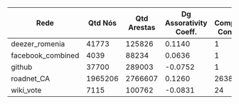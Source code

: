 |  Rede               | Qtd Nós | Qtd Arestas | Dg Assorativity Coeff. | Qtd. Componentes Conectados | GCC     | Coef. clustering |
| ------------------- | ------- | ----------- | ---------------------- | --------------------------- | ------- | ------ |
| deezer_romenia      | 41773   | 125826      | 0.1140                 | 1                           | 41773   | 0.0912 |
| facebook_combined   | 4039    | 88234       | 0.0636                 | 1                           | 4039    | 0.6055 |
| github              | 37700   | 289003      | -0.0752                | 1                           | 37700   | 0.1675 |
| roadnet_CA          | 1965206 | 2766607     | 0.1260                 | 2638                        | 1957027 | 0.0464 |
| wiki_vote           | 7115    | 100762      | -0.0831                | 24                          | 7066    | 0.1409 |
